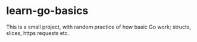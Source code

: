 # learn-go-basics
This is a small project, with random practice of how basic Go work; structs, slices, https requests etc.
